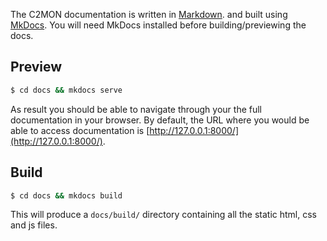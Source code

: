 
The C2MON documentation is written in [Markdown](https://daringfireball.net/projects/markdown/). and built using
[MkDocs](http://www.mkdocs.org/). You will need MkDocs installed before building/previewing the docs.

## Preview

```bash
$ cd docs && mkdocs serve
```

As result you should be able to navigate through your the full documentation in your browser.
By default, the URL where you would be able to access documentation is
[http://127.0.0.1:8000/](http://127.0.0.1:8000/).


## Build

```bash
$ cd docs && mkdocs build
```

This will produce a `docs/build/` directory containing all the static html, css and js files.

